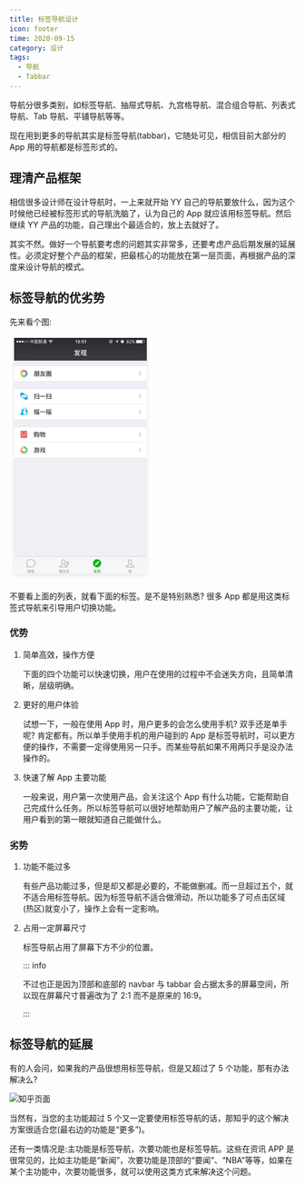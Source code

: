 ```yaml
---
title: 标签导航设计
icon: footer
time: 2020-09-15
category: 设计
tags:
  - 导航
  - Tabbar
---
```


导航分很多类别，如标签导航、抽屉式导航、九宫格导航、混合组合导航、列表式导航、Tab 导航、平铺导航等等。

现在用到更多的导航其实是标签导航(tabbar)，它随处可见，相信目前大部分的 App 用的导航都是标签形式的。

## 理清产品框架

相信很多设计师在设计导航时，一上来就开始 YY 自己的导航要放什么，因为这个时候他已经被标签形式的导航洗脑了，认为自己的 App 就应该用标签导航。然后继续 YY 产品的功能，自己理出个最适合的，放上去就好了。

其实不然。做好一个导航要考虑的问题其实非常多，还要考虑产品后期发展的延展性。必须定好整个产品的框架，把最核心的功能放在第一层页面，再根据产品的深度来设计导航的模式。

## 标签导航的优劣势

先来看个图:

![微信页面](./assets/wechat.png)

不要看上面的列表，就看下面的标签。是不是特别熟悉? 很多 App 都是用这类标签式导航来引导用户切换功能。

### 优势

1. 简单高效，操作方便

   下面的四个功能可以快速切换，用户在使用的过程中不会迷失方向，且简单清晰，层级明确。

1. 更好的用户体验

   试想一下，一般在使用 App 时，用户更多的会怎么使用手机? 双手还是单手呢? 肯定都有。所以单手使用手机的用户碰到的 App 是标签导航时，可以更方便的操作，不需要一定得使用另一只手。而某些导航如果不用两只手是没办法操作的。

1. 快速了解 App 主要功能

   一般来说，用户第一次使用产品，会关注这个 App 有什么功能，它能帮助自己完成什么任务。所以标签导航可以很好地帮助用户了解产品的主要功能，让用户看到的第一眼就知道自己能做什么。

### 劣势

1. 功能不能过多

   有些产品功能过多，但是却又都是必要的，不能做删减。而一旦超过五个，就不适合用标签导航。因为标签导航不适合做滑动，所以功能多了可点击区域(热区)就变小了，操作上会有一定影响。

1. 占用一定屏幕尺寸

   标签导航占用了屏幕下方不少的位置。

   ::: info

   不过也正是因为顶部和底部的 navbar 与 tabbar 会占据太多的屏幕空间，所以现在屏幕尺寸普遍改为了 2:1 而不是原来的 16:9。

   :::

## 标签导航的延展

有的人会问，如果我的产品很想用标签导航，但是又超过了 5 个功能，那有办法解决么?

![知乎页面](./assets/zhihu.png)

当然有，当您的主功能超过 5 个又一定要使用标签导航的话，那知乎的这个解决方案很适合您(最右边的功能是“更多”)。

还有一类情况是:主功能是标签导航，次要功能也是标签导航。这些在资讯 APP 是很常见的，比如主功能是“新闻”，次要功能是顶部的“要闻”、“NBA”等等，如果在某个主功能中，次要功能很多，就可以使用这类方式来解决这个问题。
